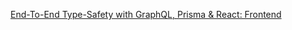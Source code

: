 [End-To-End Type-Safety with GraphQL, Prisma & React: Frontend](https://www.prisma.io/blog/e2e-type-safety-graphql-react-1-I2GxIfxkSZ)
